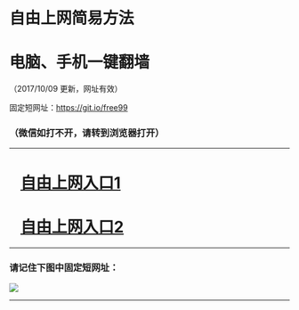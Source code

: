﻿# 自由上网简易方法

# 电脑、手机一键翻墙

（2017/10/09 更新，网址有效）

固定短网址：https://git.io/free99

### （微信如打不开，请转到浏览器打开）


***





# &nbsp;&nbsp; <a href="http://ft49234299.fwq-tz-1001.info/fwqtz01.html?t=100900115903 " target="_blank">自由上网入口1</a>
# &nbsp;&nbsp; <a href="http://ft574013762.fwq-tz-1002.info/fwqtz02.html?t=10090014503 " target="_blank">自由上网入口2</a>
***

### 请记住下图中固定短网址：

<img src="https://s3-us-west-2.amazonaws.com/fwq-1001/yjfq-20170905okok.png" /> 


***

